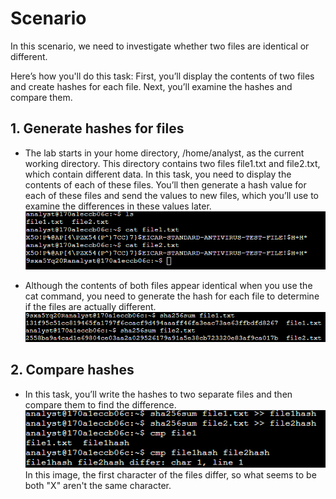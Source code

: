 # Scenario
In this scenario, we need to investigate whether two files are identical or different.

Here’s how you'll do this task: First, you’ll display the contents of two files and create hashes for each file. Next, you’ll examine the hashes and compare them.

## 1. Generate hashes for files
- The lab starts in your home directory, /home/analyst, as the current working directory. This directory contains two files file1.txt and file2.txt, which contain different data. In this task, you need to display the contents of each of these files. You’ll then generate a hash value for each of these files and send the values to new files, which you’ll use to examine the differences in these values later.
![1_Check_files](https://github.com/Cr1msonPho3nix/Asset_Management/blob/main/img/Creating%20Hash%20values/1.1_Check_files.PNG)<br>

- Although the contents of both files appear identical when you use the cat command, you need to generate the hash for each file to determine if the files are actually different.
![Check_files](https://github.com/Cr1msonPho3nix/Asset_Management/blob/main/img/Creating%20Hash%20values/1.2_Hashing_files.PNG)<br>

## 2. Compare hashes
- In this task, you’ll write the hashes to two separate files and then compare them to find the difference.
![Check_files](https://github.com/Cr1msonPho3nix/Asset_Management/blob/main/img/Creating%20Hash%20values/2.1_Comparing_hashes.PNG)<br>
In this image, the first character of the files differ, so what seems to be both "X" aren't the same character.